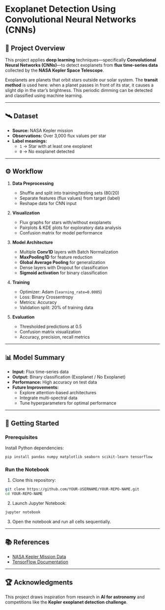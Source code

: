 # Exoplanet Detection Using Convolutional Neural Networks (CNNs)

## 📌 Project Overview
This project applies **deep learning** techniques—specifically **Convolutional Neural Networks (CNNs)**—to detect exoplanets from **flux time-series data** collected by the **NASA Kepler Space Telescope**.

Exoplanets are planets that orbit stars outside our solar system. The **transit method** is used here: when a planet passes in front of its star, it causes a slight dip in the star’s brightness. This periodic dimming can be detected and classified using machine learning.

---

## 🛰 Dataset
- **Source:** NASA Kepler mission  
- **Observations:** Over 3,000 flux values per star  
- **Label meanings:**
  - `1` → Star with at least one exoplanet  
  - `0` → No exoplanet detected  

---

## ⚙ Workflow
1. **Data Preprocessing**
   - Shuffle and split into training/testing sets (80/20)
   - Separate features (flux values) from target (label)
   - Reshape data for CNN input

2. **Visualization**
   - Flux graphs for stars with/without exoplanets
   - Pairplots & KDE plots for exploratory data analysis
   - Confusion matrix for model performance

3. **Model Architecture**
   - Multiple **Conv1D** layers with Batch Normalization
   - **MaxPooling1D** for feature reduction
   - **Global Average Pooling** for generalization
   - Dense layers with Dropout for classification
   - **Sigmoid activation** for binary classification

4. **Training**
   - Optimizer: Adam (`learning_rate=0.0005`)
   - Loss: Binary Crossentropy
   - Metrics: Accuracy
   - Validation split: 20% of training data

5. **Evaluation**
   - Thresholded predictions at 0.5
   - Confusion matrix visualization
   - Accuracy, precision, recall metrics

---

## 📊 Model Summary
- **Input:** Flux time-series data
- **Output:** Binary classification (Exoplanet / No Exoplanet)
- **Performance:** High accuracy on test data
- **Future Improvements:**
  - Explore attention-based architectures
  - Integrate multi-spectral data
  - Tune hyperparameters for optimal performance

---

## 🚀 Getting Started

### Prerequisites
Install Python dependencies:
```bash
pip install pandas numpy matplotlib seaborn scikit-learn tensorflow
````

### Run the Notebook

1. Clone this repository:

```bash
git clone https://github.com/YOUR-USERNAME/YOUR-REPO-NAME.git
cd YOUR-REPO-NAME
```

2. Launch Jupyter Notebook:

```bash
jupyter notebook
```

3. Open the notebook and run all cells sequentially.

---

## 📚 References

* [NASA Kepler Mission Data](https://www.nasa.gov/mission_pages/kepler/main/index.html)
* [TensorFlow Documentation](https://www.tensorflow.org/api_docs)

---

## 🏆 Acknowledgments

This project draws inspiration from research in **AI for astronomy** and competitions like the **Kepler exoplanet detection challenge**.
